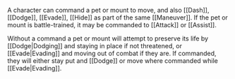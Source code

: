 A character can command a pet or mount to move, and also [[Dash]], [[Dodge]], [[Evade]], [[Hide]] as part of the same [[Maneuver]]. If the pet or mount is battle-trained, it may be commanded to [[Attack]] or [[Assist]].

Without a command a pet or mount will attempt to preserve its life by [[Dodge|Dodging]] and staying in place if not threatened, or [[Evade|Evading]] and moving out of combat if they are. If commanded, they will either stay put and [[Dodge]] or move where commanded while [[Evade|Evading]].
